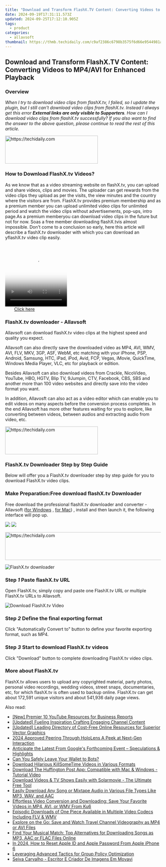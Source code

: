 ```yaml
---
title: "Download and Transform FlashX.TV Content: Converting Videos to MP4/AVI for Enhanced Playback"
date: 2024-09-19T17:31:11.573Z
updated: 2024-09-25T17:12:10.905Z
tags:
  - product
categories:
  - allavsoft
thumbnail: https://thmb.techidaily.com/c9af2386c6798b3575f6d66e9544981a45984b6b6be55d294d273187d6f5f1e2.jpg
---
```


## Download and Transform FlashX.TV Content: Converting Videos to MP4/AVI for Enhanced Playback

### Overview

_When I try to download video clips from flashX.tv, I failed, so I update the plugin, but I still can't download video clips from flashX.tv. Instead I always get this error **External links are only visible to Supporters**. How can I download video clips from flashX.tv successfully? If you also want to find the answer to the above question, please continue to read the rest of this article._

<!-- affiliate ads begin -->
<a href="https://aligracehair.sjv.io/c/5597632/2036467/19272" target="_top" id="2036467">
  <img src="//a.impactradius-go.com/display-ad/19272-2036467" border="0" alt="https://techidaily.com" width="300" height="90"/>
</a>
<img height="0" width="0" src="https://aligracehair.sjv.io/i/5597632/2036467/19272" style="position:absolute;visibility:hidden;" border="0" />
<!-- affiliate ads end -->

### How to Download FlashX.tv Videos?

As we know that as a video streaming website on flashX.tv, you can upload and share videos, clips and movies. The uploader can get rewards from the video clips they upload as per the visits, the view minutes and the country where the visitors are from. FlashX.tv provides premium membership and as a premium member you can upload unlimited video clips for unlimited period and watch the video clips without advertisements, pop-ups, intro page.As a premium memberyou can download video clips in the future but not for now. Soas a free member downloading flashX.tvis almost impossible. Don't come to a conclusion so early, here this article will describe a flashX.tv downloader with which you can download an yflashX.tv video clip easily.

<!-- affiliate ads begin -->
<span id="1374820">
					<video width="200" height="200" style="cursor:pointer"
           poster="//a.impactradius-go.com/display-clicktoplayimage/1374820.png"
           onclick="if(!this.playClicked){this.play();this.setAttribute('controls',true);this.playClicked=true;}">
	   <source src="//a.impactradius-go.com/display-ad/15852-1374820">
	   <img src="//a.impactradius-go.com/display-clicktoplayimage/1374820.png" style="border: none; height: 100%; width: 100%; object-fit: contain">
	</video>
	<div style="width:125px;text-align:center"><a href="javascript:window.open(decodeURIComponent('https%3A%2F%2Fthefitville.pxf.io%2Fc%2F5597632%2F1374820%2F15852'), '_blank');void(0);">Click here</a></div>
</span>
<img height="0" width="0" src="https://imp.pxf.io/i/5597632/1374820/15852" style="position:absolute;visibility:hidden;" border="0" />
<!-- affiliate ads end -->

### FlashX.tv downloader - Allavsoft

Allavsoft can download flashX.tv video clips at the highest speed and quality you expect.

Allavsoft can also directly save the downloaded video as MP4, AVI, WMV, AVI, FLV, MKV, 3GP, ASF, WebM, etc matching with your iPhone, PSP, Android, Samsung, HTC, iPad, iPod, Avid, FCP, Vegas, iMovie, QuickTime, Windows Media Player, VLC, etc for playback or edition.

Besides Allavsoft can also download videos from Crackle, NicoVideo, YouTube, HBO, HGTV, Blip TV, 9Jumpin, CTV, Facebook, CBS, SBS and another more than 100 video websites and directly save into the video format you want.

In addition, Allavosft can also act as a video editor which can enable you to edit videos on many aspects before the conversion process completes. In the end Allavsoft has more other features waiting for you to explore, like converting between videos, between audios and extracting audio from video, etc.

<!-- affiliate ads begin -->
<a href="https://aligracehair.sjv.io/c/5597632/2135414/19272" target="_top" id="2135414">
  <img src="//a.impactradius-go.com/display-ad/19272-2135414" border="0" alt="https://techidaily.com" width="300" height="90"/>
</a>
<img height="0" width="0" src="https://aligracehair.sjv.io/i/5597632/2135414/19272" style="position:absolute;visibility:hidden;" border="0" />
<!-- affiliate ads end -->

### FlashX.tv Downloader Step by Step Guide

Below will offer you a FlashX.tv downloader step by step guide for you to download FlashX.tv video clips.

### Make Preparation:Free download flashX.tv Downloader

Free download the professional flashX.tv downloader and converter - Allavsoft ([for Windows](https://tools.techidaily.com/allavsoft/products/) , [for Mac](https://tools.techidaily.com/allavsoft/products/)) , install and then launch it, the following interface will pop up.

[![](https://www.allavsoft.com/how-to/../images/how-to/free-download-win.jpg)](https://tools.techidaily.com/allavsoft/products/) [![](https://www.allavsoft.com/how-to/../images/how-to/free-download-mac.jpg)](https://tools.techidaily.com/allavsoft/products/)

<!-- affiliate ads begin -->
<a href="https://appsumo.8odi.net/c/5597632/2144298/7443" target="_top" id="2144298">
  <img src="//a.impactradius-go.com/display-ad/7443-2144298" border="0" alt="https://techidaily.com" width="728" height="90"/>
</a>
<img height="0" width="0" src="https://appsumo.8odi.net/i/5597632/2144298/7443" style="position:absolute;visibility:hidden;" border="0" />
<!-- affiliate ads end -->

![FlashX.tv downloader](https://www.allavsoft.com/how-to/../images/allavsoft/screen-shot-600.jpg)

### Step _1_ Paste flashX.tv URL

Open FlashX.tv, simply copy and paste one FlashX.tv URL or multiple FlashX.tv URLs to Allavsoft.

![Download FlashX.tv Video](https://www.allavsoft.com/how-to/../images/how-to/download-flashx-tv/download-flashx-tv.jpg)

### Step _2_ Define the final exporting format

Click "Automatically Convert to" button to define your favorite exporting format, such as MP4.

### Step _3_ Start to download FlashX.tv videos

Click "Download" button to complete downloading FlashX.tv video clips.

### More about FlashX.tv

FlashX.tv allows users to upload any copyrighted material, party photos, personal video recordings, wedding videos, street snaps, documentaries, etc, for which flashX.tv is often used to backup online. FlashX.tv can get about 172,591 unique visitors and about 541,936 daily page views.

<ins class="adsbygoogle"
     style="display:block"
     data-ad-format="autorelaxed"
     data-ad-client="ca-pub-7571918770474297"
     data-ad-slot="1223367746"></ins>

<ins class="adsbygoogle"
     style="display:block"
     data-ad-client="ca-pub-7571918770474297"
     data-ad-slot="8358498916"
     data-ad-format="auto"
     data-full-width-responsive="true"></ins>

<span class="atpl-alsoreadstyle">Also read:</span>
<div><ul>
<li><a href="https://youtube-stream.techidaily.com/new-premier-10-youtube-resources-for-business-reports/"><u>[New] Premier 10 YouTube Resources for Business Reports</u></a></li>
<li><a href="https://facebook-record-videos.techidaily.com/updated-fueling-inspiration-crafting-engaging-channel-content/"><u>[Updated] Fueling Inspiration Crafting Engaging Channel Content</u></a></li>
<li><a href="https://extra-guidance.techidaily.com/updated-leading-directory-of-cost-free-online-resources-for-superior-vector-graphics/"><u>[Updated] Leading Directory of Cost-Free Online Resources for Superior Vector Graphics</u></a></li>
<li><a href="https://extra-guidance.techidaily.com/2024-approved-peering-through-hololens-a-peek-at-next-gen-interaction/"><u>2024 Approved Peering Through HoloLens A Peek at Next-Gen Interaction</u></a></li>
<li><a href="https://techtrends.techidaily.com/anticipate-the-latest-from-googles-forthcoming-event-speculations-and-highlights/"><u>Anticipate the Latest From Google's Forthcoming Event – Speculations & Highlights</u></a></li>
<li><a href="https://tech-savvy.techidaily.com/can-you-safely-leave-your-wallet-to-bots/"><u>Can You Safely Leave Your Wallet to Bots?</u></a></li>
<li><a href="https://win-web3.techidaily.com/download-hilarious-killsometime-videos-in-various-formats/"><u>Download Hilarious KillSomeTime Videos in Various Formats</u></a></li>
<li><a href="https://win-web3.techidaily.com/download-the-huffington-post-app-compatible-with-mac-and-windows-tutorial-video/"><u>Download The Huffington Post App: Compatible with Mac & Windows - Tutorial Video</u></a></li>
<li><a href="https://win-web3.techidaily.com/download-videos-and-tv-shows-easily-with-solarmovie-the-ultimate-free-tool/"><u>Download Videos & TV Shows Easily with Solarmovie - The Ultimate Free Tool</u></a></li>
<li><a href="https://win-web3.techidaily.com/easily-download-any-song-or-mixtape-audio-in-various-file-types-like-mp3-wav-and-aac/"><u>Easily Download Any Song or Mixtape Audio in Various File Types Like MP3, WAV, and AAC</u></a></li>
<li><a href="https://win-web3.techidaily.com/effortless-video-conversion-and-downloading-save-your-favorite-videos-in-mp4-avi-or-wmv-from-ku6/"><u>Effortless Video Conversion and Downloading: Save Your Favorite Videos in MP4, AVI, or WMV From Ku6</u></a></li>
<li><a href="https://win-web3.techidaily.com/episodic-downloads-of-one-piece-available-in-multiple-video-codecs-including-flv-and-wmv/"><u>Episodic Downloads of One Piece Available in Multiple Video Codecs Including FLV & WMV</u></a></li>
<li><a href="https://win-web3.techidaily.com/explore-on-the-go-save-and-watch-travel-channel-videography-as-mp4-or-avi-files/"><u>Explore on the Go: Save and Watch Travel Channel Videography as MP4 or AVI Files</u></a></li>
<li><a href="https://win-web3.techidaily.com/find-your-musical-match-top-alternatives-for-downloading-songs-as-mp3-aac-or-flac-files-online/"><u>Find Your Musical Match: Top Alternatives for Downloading Songs as MP3, AAC or FLAC Files Online</u></a></li>
<li><a href="https://apple-account.techidaily.com/in-2024-how-to-reset-apple-id-and-apple-password-from-apple-iphone-6-by-drfone-ios/"><u>In 2024, How to Reset Apple ID and Apple Password From Apple iPhone 6</u></a></li>
<li><a href="https://win11-tips.techidaily.com/leveraging-advanced-tactics-for-group-policy-optimization/"><u>Leveraging Advanced Tactics for Group Policy Optimization</u></a></li>
<li><a href="https://technical-tips.techidaily.com/seiva-carvalho-escritor-e-criador-de-imagens-em-movavi/"><u>Seiva Carvalho - Escritor E Criador De Imagens Em Movavi</u></a></li>
</ul></div>

